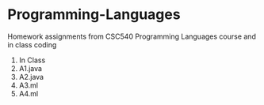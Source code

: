 # Programming-Languages
Homework assignments from CSC540 Programming Languages course and in class coding

1. In Class
2. A1.java
3. A2.java
4. A3.ml
5. A4.ml
